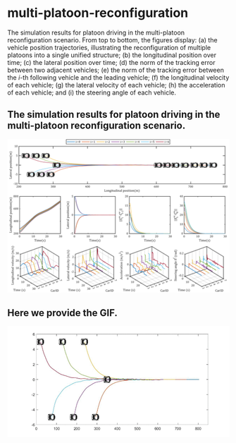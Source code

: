 # multi-platoon-reconfiguration
The simulation results for platoon driving in the multi-platoon reconfiguration scenario. From top to bottom, the figures display: (a) the vehicle position trajectories, illustrating the reconfiguration of multiple platoons into a single unified structure; (b) the longitudinal position over time; (c) the lateral position over time; (d) the norm of the tracking error between two adjacent vehicles; (e) the norm of the tracking error between the $i$-th following vehicle and the leading vehicle; (f) the longitudinal velocity of each vehicle; (g) the lateral velocity of each vehicle; (h) the acceleration of each vehicle; and (i) the steering angle of each vehicle.

## The simulation results for platoon driving in the multi-platoon reconfiguration scenario.

![The simulation results for platoon driving in the multi-platoon reconfiguration scenario.](https://github.com/Keane14/multi-platoon-reconfiguration/blob/main/Experiment5_All_new.png)

## Here we provide the GIF.

<img src="https://github.com/Keane14/multi-platoon-reconfiguration/blob/main/out.gif" width="1000" />
